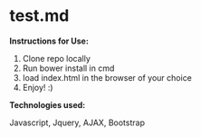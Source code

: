 # test.md

**Instructions for Use:**

1. Clone repo locally
2. Run bower install in cmd
3. load index.html in the browser of your choice
4. Enjoy! :)

**Technologies used:**

Javascript, Jquery, AJAX, Bootstrap
